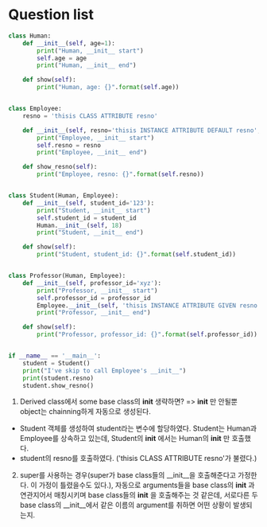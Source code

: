 # Question list

```py
class Human:
    def __init__(self, age=1):
        print("Human, __init__ start")
        self.age = age
        print("Human, __init__ end")

    def show(self):
        print("Human, age: {}".format(self.age))


class Employee:
    resno = 'thisis CLASS ATTRIBUTE resno'

    def __init__(self, resno='thisis INSTANCE ATTRIBUTE DEFAULT resno', **kwargs):
        print("Employee, __init__ start")
        self.resno = resno
        print("Employee, __init__ end")

    def show_resno(self):
        print("Employee, resno: {}".format(self.resno))


class Student(Human, Employee):
    def __init__(self, student_id='123'):
        print("Student, __init__ start")
        self.student_id = student_id
        Human.__init__(self, 18)
        print("Student, __init__ end")

    def show(self):
        print("Student, student_id: {}".format(self.student_id))


class Professor(Human, Employee):
    def __init__(self, professor_id='xyz'):
        print("Professor, __init__ start")
        self.professor_id = professor_id
        Employee.__init__(self, 'thisis INSTANCE ATTRIBUTE GIVEN resno')
        print("Professor, __init__ end")

    def show(self):
        print("Professor, professor_id: {}".format(self.professor_id))


if __name__ == '__main__':
    student = Student()
    print("I've skip to call Employee's __init__")
    print(student.resno)
    student.show_resno()

```
1. Derived class에서 some base class의 __init__ 생략하면? => __init__ 만 안될뿐 object는 chainning하게 자동으로 생성된다.
- Student 객체를 생성하여 student라는 변수에 할당하였다. Student는 Human과 Employee를 상속하고 있는데, Student의 __init__ 에서는 Human의 __init__ 만 호출했다.
- student의 resno를 호출하였다. ('thisis CLASS ATTRIBUTE resno'가 불렸다.)

2. super를 사용하는 경우(super가 base class들의 __init__을 호출해준다고 가정한다. 이 가정이 틀렸을수도 있다.), 자동으로 arguments들을 base class의 __init__ 과 연관지어서 매칭시키며 base class들의 __init__ 을 호출해주는 것 같은데, 서로다른 두 base class의 __init__에서 같은 이름의 argument를 취하면 어떤 상황이 발생되는지.
